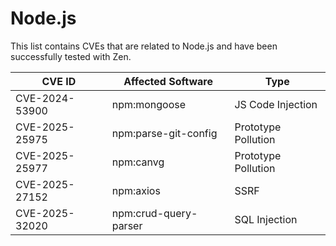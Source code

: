 # Node.js

This list contains CVEs that are related to Node.js and have been successfully tested with Zen.

| CVE ID         | Affected Software     | Type                |
| -------------- | --------------------- | ------------------- |
| CVE-2024-53900 | npm:mongoose          | JS Code Injection   |
| CVE-2025-25975 | npm:parse-git-config  | Prototype Pollution |
| CVE-2025-25977 | npm:canvg             | Prototype Pollution |
| CVE-2025-27152 | npm:axios             | SSRF                |
| CVE-2025-32020 | npm:crud-query-parser | SQL Injection       |
